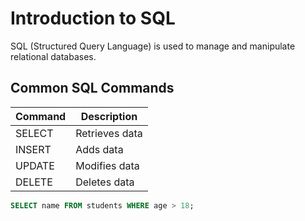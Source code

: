 # Introduction to SQL

SQL (Structured Query Language) is used to manage and manipulate relational databases.

## Common SQL Commands

| Command | Description |
|---------|-------------|
| SELECT  | Retrieves data |
| INSERT  | Adds data |
| UPDATE  | Modifies data |
| DELETE  | Deletes data |

```sql
SELECT name FROM students WHERE age > 18;
```
